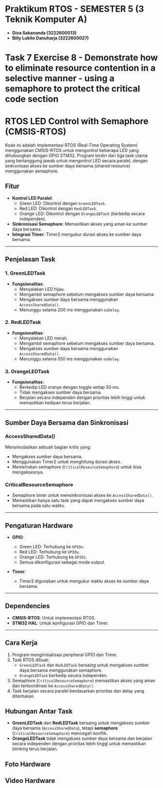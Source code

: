 # Praktikum RTOS - SEMESTER 5 (3 Teknik Komputer A)

- **Diva Sakananda (3222600013)**
- **Billy Lukito Danuharja (3222600027)**


# Task 7 Exercise 8 - Demonstrate	how	to	eliminate	resource contention	in	a	selective	manner	-	using	a	semaphore to	protect	the	critical	code	section

# RTOS LED Control with Semaphore (CMSIS-RTOS)

Kode ini adalah implementasi RTOS (Real-Time Operating System) menggunakan CMSIS-RTOS untuk mengontrol beberapa LED yang dihubungkan dengan GPIO STM32. Program terdiri dari tiga task utama yang bertanggung jawab untuk mengontrol LED secara paralel, dengan sinkronisasi akses ke sumber daya bersama (shared resource) menggunakan semaphore.

## Fitur

- **Kontrol LED Paralel**: 
  - Green LED: Dikontrol dengan `GreenLEDTask`.
  - Red LED: Dikontrol dengan `RedLEDTask`.
  - Orange LED: Dikontrol dengan `OrangeLEDTask` (berkedip secara independen).
- **Sinkronisasi Semaphore**: Memastikan akses yang aman ke sumber daya bersama.
- **Integrasi Timer**: Timer2 mengukur durasi akses ke sumber daya bersama.

---

## Penjelasan Task

### 1. GreenLEDTask
- **Fungsionalitas**:
  - Menyalakan LED hijau.
  - Mengambil semaphore sebelum mengakses sumber daya bersama.
  - Mengakses sumber daya bersama menggunakan `AccessSharedData()`.
  - Menunggu selama 200 ms menggunakan `osDelay`.

### 2. RedLEDTask
- **Fungsionalitas**:
  - Menyalakan LED merah.
  - Mengambil semaphore sebelum mengakses sumber daya bersama.
  - Mengakses sumber daya bersama menggunakan `AccessSharedData()`.
  - Menunggu selama 550 ms menggunakan `osDelay`.

### 3. OrangeLEDTask
- **Fungsionalitas**:
  - Berkedip LED oranye dengan toggle setiap 50 ms.
  - Tidak mengakses sumber daya bersama.
  - Berjalan secara independen dengan prioritas lebih tinggi untuk memastikan kedipan terus berjalan.

---

## Sumber Daya Bersama dan Sinkronisasi

### **AccessSharedData()**
Mensimulasikan sebuah bagian kritis yang:
- Mengakses sumber daya bersama.
- Menggunakan Timer2 untuk menghitung durasi akses.
- Memerlukan semaphore (`CriticalResourceSemaphore`) untuk bisa mengaksesnya.

### **CriticalResourceSemaphore**
- Semaphore biner untuk mensinkronisasi akses ke `AccessSharedData()`.
- Memastikan hanya satu task yang dapat mengakses sumber daya bersama pada satu waktu.

---

## Pengaturan Hardware

- **GPIO**:
  - Green LED: Terhubung ke `GPIOx`.
  - Red LED: Terhubung ke `GPIOy`.
  - Orange LED: Terhubung ke `GPIOz`.
  - Semua dikonfigurasi sebagai mode output.

- **Timer**:
  - Timer2 digunakan untuk mengukur waktu akses ke sumber daya bersama.

---

## Dependencies

- **CMSIS-RTOS**: Untuk implementasi RTOS.
- **STM32 HAL**: Untuk konfigurasi GPIO dan Timer.

---

## Cara Kerja

1. Program menginisialisasi peripheral GPIO dan Timer.
2. Task RTOS dibuat:
   - `GreenLEDTask` dan `RedLEDTask` bersaing untuk mengakses sumber daya bersama menggunakan semaphore.
   - `OrangeLEDTask` berkedip secara independen.
3. Semaphore (`CriticalResourceSemaphore`) memastikan akses yang aman dan terkoordinasi ke `AccessSharedData()`.
4. Task berjalan secara paralel berdasarkan prioritas dan delay yang ditentukan.

## Hubungan Antar Task

- **GreenLEDTask** dan **RedLEDTask** bersaing untuk mengakses sumber daya bersama (`AccessSharedData`), tetapi **semaphore** (`CriticalResourceSemaphore`) mencegah konflik.
- **OrangeLEDTask** tidak mengakses sumber daya bersama dan berjalan secara independen dengan prioritas lebih tinggi untuk memastikan blinking terus berjalan.

## Foto Hardware

## Video Hardware

